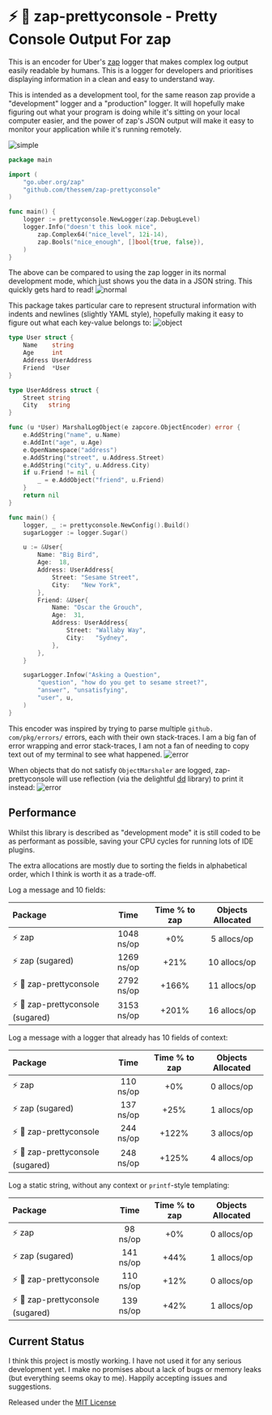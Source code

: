 # :zap: :nail_care: zap-prettyconsole - Pretty Console Output For zap

This is an encoder for Uber's [zap][zap] logger that makes complex log output
easily readable by humans. This is a logger for developers and prioritises
displaying information in a clean and easy to understand way.

This is intended as a development tool, for the same reason zap provide a
"development" logger and a "production" logger. It will hopefully make
figuring out what your program is doing while it's sitting on your local
computer easier, and the power of zap's JSON output will make it easy to
monitor your application while it's running remotely.

![simple](https://github.com/thessem/zap-prettyconsole/blob/main/internal/readme/simple.png?raw=true)
```go
package main

import (
	"go.uber.org/zap"
	"github.com/thessem/zap-prettyconsole"
)

func main() {
	logger := prettyconsole.NewLogger(zap.DebugLevel)
    logger.Info("doesn't this look nice",
        zap.Complex64("nice_level", 12i-14),
        zap.Bools("nice_enough", []bool{true, false}),
    )
}
```

The above can be compared to using the zap logger in its normal development
mode, which just shows you the data in a JSON string. This quickly gets
hard to read!
![normal](https://github.com/thessem/zap-prettyconsole/blob/main/internal/readme/normal.png?raw=true)

This package takes particular care to represent structural information with
indents and newlines (slightly YAML style), hopefully making it easy to figure
out what each key-value belongs to:
![object](https://github.com/thessem/zap-prettyconsole/blob/main/internal/readme/object.png?raw=true)
```go
type User struct {
	Name    string
	Age     int
	Address UserAddress
	Friend  *User
}

type UserAddress struct {
	Street string
	City   string
}

func (u *User) MarshalLogObject(e zapcore.ObjectEncoder) error {
	e.AddString("name", u.Name)
	e.AddInt("age", u.Age)
	e.OpenNamespace("address")
	e.AddString("street", u.Address.Street)
	e.AddString("city", u.Address.City)
	if u.Friend != nil {
		_ = e.AddObject("friend", u.Friend)
	}
	return nil
}

func main() {
	logger, _ := prettyconsole.NewConfig().Build()
	sugarLogger := logger.Sugar()

	u := &User{
		Name: "Big Bird",
		Age:  18,
		Address: UserAddress{
			Street: "Sesame Street",
			City:   "New York",
		},
		Friend: &User{
			Name: "Oscar the Grouch",
			Age:  31,
			Address: UserAddress{
				Street: "Wallaby Way",
				City:   "Sydney",
			},
		},
	}

	sugarLogger.Infow("Asking a Question",
		"question", "how do you get to sesame street?",
		"answer", "unsatisfying",
		"user", u,
	)
}
```

This encoder was inspired by trying to parse multiple `github. com/pkg/errors/`
errors, each with their own stack-traces. I am a big fan of error wrapping and
error stack-traces, I am not a fan of needing to copy text out of my terminal to
see what happened.
![error](https://github.com/thessem/zap-prettyconsole/blob/main/internal/readme/error.png?raw=true)

When objects that do not satisfy `ObjectMarshaler` are logged, zap-prettyconsole
will use reflection (via the delightful [dd][dd] library) to print it instead:
![error](https://github.com/thessem/zap-prettyconsole/blob/main/internal/readme/reflection.png?raw=true)

## Performance

Whilst this library is described as "development mode" it is still coded to be
as performant as possible, saving your CPU cycles for running lots of IDE
plugins.

The extra allocations are mostly due to sorting the fields in alphabetical
order, which I think is worth it as a trade-off.

Log a message and 10 fields:

| Package | Time | Time % to zap | Objects Allocated |
| :------ | :--: | :-----------: | :---------------: |
| :zap: zap | 1048 ns/op | +0% | 5 allocs/op
| :zap: zap (sugared) | 1269 ns/op | +21% | 10 allocs/op
| :zap: :nail_care: zap-prettyconsole | 2792 ns/op | +166% | 11 allocs/op
| :zap: :nail_care: zap-prettyconsole (sugared) | 3153 ns/op | +201% | 16 allocs/op

Log a message with a logger that already has 10 fields of context:

| Package | Time | Time % to zap | Objects Allocated |
| :------ | :--: | :-----------: | :---------------: |
| :zap: zap | 110 ns/op | +0% | 0 allocs/op
| :zap: zap (sugared) | 137 ns/op | +25% | 1 allocs/op
| :zap: :nail_care: zap-prettyconsole | 244 ns/op | +122% | 3 allocs/op
| :zap: :nail_care: zap-prettyconsole (sugared) | 248 ns/op | +125% | 4 allocs/op

Log a static string, without any context or `printf`-style templating:

| Package | Time | Time % to zap | Objects Allocated |
| :------ | :--: | :-----------: | :---------------: |
| :zap: zap | 98 ns/op | +0% | 0 allocs/op
| :zap: zap (sugared) | 141 ns/op | +44% | 1 allocs/op
| :zap: :nail_care: zap-prettyconsole | 110 ns/op | +12% | 0 allocs/op
| :zap: :nail_care: zap-prettyconsole (sugared) | 139 ns/op | +42% | 1 allocs/op

## Current Status
I think this project is mostly working. I have not used it for any serious
development yet. I make no promises about a lack of bugs or memory leaks (but
everything seems okay to me). Happily accepting issues and suggestions.

Released under the [MIT License](LICENSE.txt)

[zap]: https://github.com/uber-go/zap
[dd]: github.com/Code-Hex/dd
